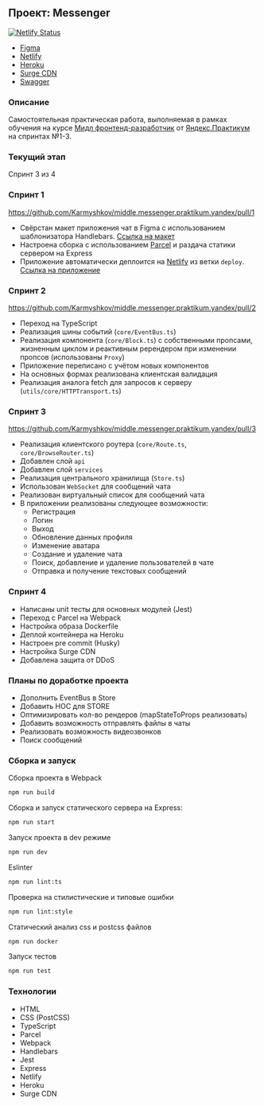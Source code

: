 ## Проект: Messenger

[![Netlify Status](https://api.netlify.com/api/v1/badges/8d2019e6-98b7-43d0-8cad-a2d86bee843b/deploy-status)](https://app.netlify.com/sites/mellifluous-bunny-f4b9fb/deploys)

* [Figma](https://www.figma.com/file/tT9Qv8j6OeVC2AmgQzXEG3/Chat?node-id=0%3A1)
* [Netlify](https://deploy--sprightly-kataifi-71c800.netlify.app)
* [Heroku](https://yandex-practicume-messanger.herokuapp.com)
* [Surge CDN](https://karmyskove.surge.sh/)
* [Swagger](https://ya-praktikum.tech/api/v2/swagger/#/)

### Описание

Cамостоятельная практическая работа, выполняемая в рамках обучения на курсе [Мидл фронтенд-разработчик](https://praktikum.yandex.ru/middle-frontend/) от [Яндекс.Практикум](https://praktikum.yandex.ru) на спринтах №1-3.

### Текущий этап

Спринт 3 из 4

### Спринт 1

https://github.com/Karmyshkov/middle.messenger.praktikum.yandex/pull/1

* Свёрстан макет приложения чат в Figma с использованием шаблонизатора Handlebars. [Ссылка на макет](https://www.figma.com/file/tT9Qv8j6OeVC2AmgQzXEG3/Chat?node-id=0%3A1)
* Настроена сборка с использованием [Parcel](https://parceljs.org/) и раздача статики сервером на Express
* Приложение автоматически деплоится на [Netlify](https://www.netlify.com/) из ветки `deploy`. [Ссылка на приложение](https://deploy--sprightly-kataifi-71c800.netlify.app)

### Спринт 2

https://github.com/Karmyshkov/middle.messenger.praktikum.yandex/pull/2

* Переход на TypeScript
* Реализация шины событий (`core/EventBus.ts`)
* Реализация компонента (`core/Block.ts`) с собственными пропсами, жизненным циклом и реактивным ререндером при изменении пропсов (использованы `Proxy`)
* Приложение переписано с учётом новых компонентов
* На основных формах реализована клиентская валидация
* Реализация аналога fetch для запросов к серверу (`utils/core/HTTPTransport.ts`)

### Спринт 3

https://github.com/Karmyshkov/middle.messenger.praktikum.yandex/pull/3

* Реализация клиентского роутера (`core/Route.ts`, `core/BrowseRouter.ts`)
* Добавлен слой `api`
* Добавлен слой `services`
* Реализация центрального хранилища (`Store.ts`)
* Использован `WebSocket` для сообщений чата
* Реализован виртуальный список для сообщений чата
* В приложении реализованы следующее возможности:
  * Регистрация
  * Логин
  * Выход
  * Обновление данных профиля
  * Изменение аватара
  * Создание и удаление чата
  * Поиск, добавление и удаление пользователей в чате
  * Отправка и получение текстовых сообщений

### Спринт 4

* Написаны unit тесты для основных модулей (Jest)
* Переход с Parcel на Webpack
* Настройка образа Dockerfile
* Деплой контейнера на Heroku
* Настроен pre commit (Husky)
* Настройка Surge CDN
* Добавлена защита от DDoS

### Планы по доработке проекта

* Дополнить EventBus в Store
* Добавить HOC для STORE
* Оптимизировать кол-во рендеров (mapStateToProps реализовать)
* Добавить возможность отправлять файлы в чаты
* Реализовать возможность видеозвонков
* Поиск сообщений

### Сборка и запуск

Сборка проекта в Webpack

```bash
npm run build
```

Сборка и запуск статического сервера на Express:

```bash
npm run start
```

Запуск проекта в dev режиме

```bash
npm run dev
```

Eslinter

```bash
npm run lint:ts
```

Проверка на стилистические и типовые ошибки

```bash
npm run lint:style
```

Статический анализ css и postcss файлов

```bash
npm run docker
```

Запуск тестов

```bash
npm run test
```

### Технологии

- HTML
- CSS (PostCSS)
- TypeScript
- Parcel
- Webpack
- Handlebars
- Jest
- Express
- Netlify
- Heroku
- Surge CDN

